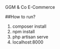 GGM & Co E-Commerce

##How to run?

1. composer install
2. npm install
3. php artisan serve
4. localhost:8000